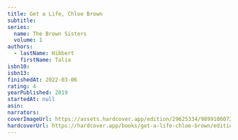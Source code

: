 ```yaml
---
title: Get a Life, Chloe Brown
subtitle:
series:
  name: The Brown Sisters
  volume: 1
authors:
  - lastName: Hibbert
    firstName: Talia
isbn10:
isbn13:
finishedAt: 2022-03-06
rating: 4
yearPublished: 2019
startedAt: null
asin:
narrators:
coverImageUrl: https://assets.hardcover.app/edition/29625334/9899106072e584f9c9714c09e86920644eaaedeb.jpeg
hardcoverUrl: https://hardcover.app/books/get-a-life-chloe-brown/editions/30713601
---
```

